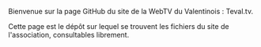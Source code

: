 Bienvenue sur la page GitHub du site de la WebTV du Valentinois : Teval.tv.

Cette page est le dépôt sur lequel se trouvent les fichiers du site de l'association, consultables librement.
